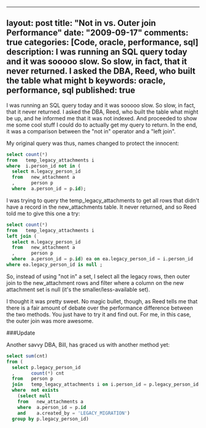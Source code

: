 
---
layout: post
title: "Not in vs. Outer join Performance"
date: "2009-09-17"
comments: true
categories: [Code, oracle, performance, sql]
description: I was running an SQL query today and it was sooooo slow.  So slow, in fact, that it never returned.  I asked the DBA, Reed, who built the table what might b
keywords: oracle, performance, sql
published: true
---

I was running an SQL query today and it was sooooo slow.  So slow, in fact, that it never returned.  I asked the DBA, Reed, who built the table what might be up, and he informed me that it was not indexed.  And proceeded to show me some cool stuff I could do to actually get my query to return.  In the end, it was a comparison between the "not in" operator and a "left join".
<!--more-->

My original query was thus, names changed to protect the innocent:

```sql
select count(*)
from   temp_legacy_attachments i
where  i.person_id not in (
  select m.legacy_person_id
  from   new_attachment a
  ,      person p
  where  a.person_id = p.id);
```

I was trying to query the temp_legacy_attachments to get all rows that didn't have a record in the new_attachments table.  It never returned, and so Reed told me to give this one a try:

```sql
select count(*)
from   temp_legacy_attachments i
left join (
  select m.legacy_person_id
  from   new_attachment a
  ,      person p
  where  a.person_id = p.id) ea on ea.legacy_person_id = i.person_id
where ea.legacy_person_id is null ;
```

So, instead of using "not in" a set, I select all the legacy rows, then outer join to the new_attachment rows and filter where a column on the new attachment set is null (it's the smaller/less-available set).

I thought it was pretty sweet.  No magic bullet, though, as Reed tells me that there is a fair amount of debate over the performance difference between the two methods.  You just have to try it and find out.  For me, in this case, the outer join was more awesome.

###Update

Another savvy DBA, Bill, has graced us with another method yet:

```sql
select sum(cnt)
from (
  select p.legacy_person_id
  ,      count(*) cnt
  from   person p
  join   temp_legacy_attachments i on i.person_id = p.legacy_person_id
  where  not exists
    (select null
    from   new_attachments a
    where  a.person_id = p.id
    and    a.created_by = 'LEGACY_MIGRATION')
  group by p.legacy_person_id)
```
  
